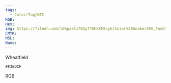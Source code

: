```yaml
---
tags:
  - Color/Tag/NTC
RGB:
Hex:
img: https://filedn.com/l0hpzxl1f01yT7GHxtF8cyk/Color%20Snake/SVG_Tumb%20Mass%20No%20Name/F3EDCF.svg
CMYK:
HSL:
Name:
---
```

Wheatfield
```palette
#F3EDCF
```
RGB
